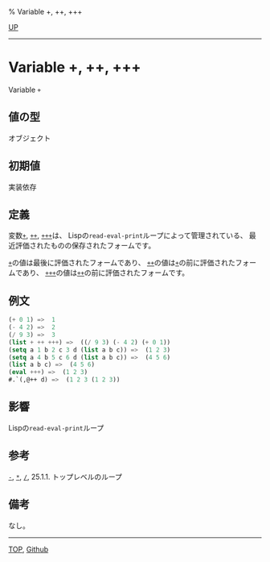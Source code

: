 % Variable +, ++, +++

[UP](25.2.html)  

---

# Variable **+, ++, +++**


Variable `+`


## 値の型

オブジェクト


## 初期値

実装依存


## 定義

変数[`+`](25.2.environment-plus.html), [`++`](25.2.environment-plus.html), [`+++`](25.2.environment-plus.html)は、
Lispの`read-eval-print`ループによって管理されている、
最近評価されたものの保存されたフォームです。

[`+`](25.2.environment-plus.html)の値は最後に評価されたフォームであり、
[`++`](25.2.environment-plus.html)の値は[`+`](25.2.environment-plus.html)の前に評価されたフォームであり、
[`+++`](25.2.environment-plus.html)の値は[`++`](25.2.environment-plus.html)の前に評価されたフォームです。


## 例文

```lisp
(+ 0 1) =>  1
(- 4 2) =>  2
(/ 9 3) =>  3
(list + ++ +++) =>  ((/ 9 3) (- 4 2) (+ 0 1))
(setq a 1 b 2 c 3 d (list a b c)) =>  (1 2 3)
(setq a 4 b 5 c 6 d (list a b c)) =>  (4 5 6)
(list a b c) =>  (4 5 6)
(eval +++) =>  (1 2 3)
#.`(,@++ d) =>  (1 2 3 (1 2 3))
```


## 影響

Lispの`read-eval-print`ループ


## 参考

[`-`](25.2.environment-minus.html),
[`*`](25.2.environment-asterisk.html),
[`/`](25.2.environment-slash.html),
25.1.1. トップレベルのループ


## 備考

なし。


---
[TOP](index.html),  [Github](https://github.com/nptcl/npt-japanese)


